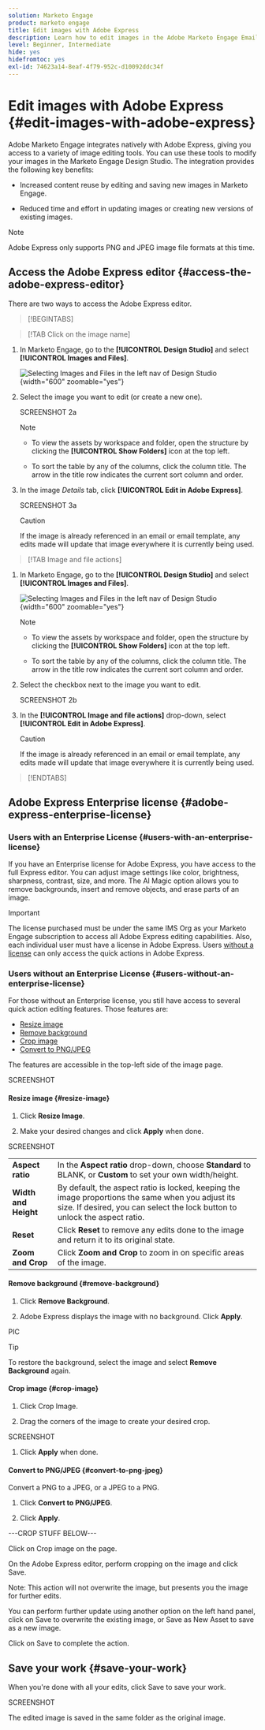 ```yaml
---
solution: Marketo Engage
product: marketo engage
title: Edit images with Adobe Express
description: Learn how to edit images in the Adobe Marketo Engage Email Editor using Adobe Express.
level: Beginner, Intermediate
hide: yes
hidefromtoc: yes
exl-id: 74623a14-8eaf-4f79-952c-d10092ddc34f
---
```

# Edit images with Adobe Express {#edit-images-with-adobe-express}

Adobe Marketo Engage integrates natively with Adobe Express, giving you access to a variety of image editing tools. You can use these tools to modify your images in the Marketo Engage Design Studio. The integration provides the following key benefits:

* Increased content reuse by editing and saving new images in Marketo Engage.

* Reduced time and effort in updating images or creating new versions of existing images.

>[!NOTE]
>
>Adobe Express only supports PNG and JPEG image file formats at this time.

## Access the Adobe Express editor {#access-the-adobe-express-editor}

There are two ways to access the Adobe Express editor.

>[!BEGINTABS]

>[!TAB Click on the image name]

1. In Marketo Engage, go to the **[!UICONTROL Design Studio]** and select **[!UICONTROL Images and Files]**.

   ![Selecting Images and Files in the left nav of Design Studio](assets/edit-images-with-adobe-express-1a.png){width="600" zoomable="yes"}

1. Select the image you want to edit (or create a new one).

   SCREENSHOT 2a

   >[!NOTE]
   >
   >* To view the assets by workspace and folder, open the structure by clicking the **[!UICONTROL Show Folders]** icon at the top left.
   >
   >* To sort the table by any of the columns, click the column title. The arrow in the title row indicates the current sort column and order.

1. In the image _Details_ tab, click **[!UICONTROL Edit in Adobe Express]**.

   SCREENSHOT 3a

   >[!CAUTION]
   >
   >If the image is already referenced in an email or email template, any edits made will update that image everywhere it is currently being used.

>[!TAB Image and file actions]

1. In Marketo Engage, go to the **[!UICONTROL Design Studio]** and select **[!UICONTROL Images and Files]**.

   ![Selecting Images and Files in the left nav of Design Studio](assets/edit-images-with-adobe-express-1b.png){width="600" zoomable="yes"}

   >[!NOTE]
   >
   >* To view the assets by workspace and folder, open the structure by clicking the **[!UICONTROL Show Folders]** icon at the top left.
   >
   >* To sort the table by any of the columns, click the column title. The arrow in the title row indicates the current sort column and order.

1. Select the checkbox next to the image you want to edit.

   SCREENSHOT 2b

1. In the **[!UICONTROL Image and file actions]** drop-down, select **[!UICONTROL Edit in Adobe Express]**.

   >[!CAUTION]
   >
   >If the image is already referenced in an email or email template, any edits made will update that image everywhere it is currently being used.

>[!ENDTABS]

## Adobe Express Enterprise license {#adobe-express-enterprise-license}

### Users with an Enterprise License {#users-with-an-enterprise-license}

If you have an Enterprise license for Adobe Express, you have access to the full Express editor. You can adjust image settings like color, brightness, sharpness, contrast, size, and more. The AI Magic option allows you to remove backgrounds, insert and remove objects, and erase parts of an image.

>[!IMPORTANT]
>
>The license purchased must be under the same IMS Org as your Marketo Engage subscription to access all Adobe Express editing capabilities. Also, each individual user must have a license in Adobe Express. Users [without a license](#users-without-an-enterprise-license) can only access the quick actions in Adobe Express.

### Users without an Enterprise License {#users-without-an-enterprise-license}

For those without an Enterprise license, you still have access to several quick action editing features. Those features are:

* [Resize image](#resize-image)
* [Remove background](#remove-background)
* [Crop image](#crop-image)
* [Convert to PNG/JPEG](#convert-to-png-jpeg)

The features are accessible in the top-left side of the image page.

SCREENSHOT

#### Resize image {#resize-image}

1. Click **Resize Image**.

1. Make your desired changes and click **Apply** when done.

SCREENSHOT

<table><tbody>
  <tr>
    <td><b>Aspect ratio</b></td>
    <td>In the <b>Aspect ratio</b> drop-down, choose <b>Standard</b> to BLANK, or <b>Custom</b> to set your own width/height.</td>
  </tr>
  <tr>
    <td><b>Width and Height</b></td>
    <td>By default, the aspect ratio is locked, keeping the image proportions the same when you adjust its size. If desired, you can select the lock button to unlock the aspect ratio.</td>
  </tr>
  <tr>
    <td><b>Reset</b></td>
    <td>Click <b>Reset</b> to remove any edits done to the image and return it to its original state.</td>
  </tr>
  <tr>
    <td><b>Zoom and Crop</b></td>
    <td>Click <b>Zoom and Crop</b> to zoom in on specific areas of the image.</td>
  </tr>
</tbody>
</table>

#### Remove background {#remove-background}

1. Click **Remove Background**. 

1. Adobe Express displays the image with no background. Click **Apply**.

PIC

>[!TIP]
>
>To restore the background, select the image and select **Remove Background** again.

#### Crop image {#crop-image}

1. Click Crop Image.

1. Drag the corners of the image to create your desired crop.

SCREENSHOT

1. Click **Apply** when done.

#### Convert to PNG/JPEG {#convert-to-png-jpeg}

Convert a PNG to a JPEG, or a JPEG to a PNG.

1. Click **Convert to PNG/JPEG**.

1. Click **Apply**.

---CROP STUFF BELOW---

Click on Crop image on the page.

On the Adobe Express editor, perform cropping on the image and click Save. 

Note: This action will not overwrite the image, but presents you the image for further edits.

You can perform further update using another option on the left hand panel, click on Save to overwrite the existing image, or Save as New Asset to save as a new image. 

Click on Save to complete the action.

## Save your work {#save-your-work}

When you're done with all your edits, click Save to save your work.

SCREENSHOT

The edited image is saved in the same folder as the original image.
